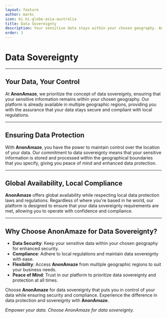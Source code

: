 ```yaml
---
layout: feature
author: markc
icon: bi bi-globe-asia-australia
title: Data Sovereignty
description: Your sensitive data stays within your chosen geography. AnonAmaze is already available in a number of geographic regions.
order: 3
---
```



# Data Sovereignty

---

## Your Data, Your Control

At **AnonAmaze**, we prioritize the concept of data sovereignty, ensuring that your sensitive information remains within your chosen geography. Our platform is already available in multiple geographic regions, providing you with the assurance that your data stays secure and compliant with local regulations.

---
## Ensuring Data Protection

With **AnonAmaze**, you have the power to maintain control over the location of your data. Our commitment to data sovereignty means that your sensitive information is stored and processed within the geographical boundaries that you specify, giving you peace of mind and enhanced data protection.

---
## Global Availability, Local Compliance

**AnonAmaze** offers global availability while respecting local data protection laws and regulations. Regardless of where you're based in he world, our platform is designed to ensure that your data sovereignty requirements are met, allowing you to operate with confidence and compliance.

---
## Why Choose AnonAmaze for Data Sovereignty?

- **Data Security**: Keep your sensitive data within your chosen geography for enhanced security.
- **Compliance**: Adhere to local regulations and maintain data sovereignty with ease.
- **Flexibility**: Access **AnonAmaze** from multiple geographic regions to suit your business needs.
- **Peace of Mind**: Trust in our platform to prioritize data sovereignty and protection at all times.

Choose **AnonAmaze** for data sovereignty that puts you in control of your data while ensuring security and compliance. Experience the difference in data protection and sovereignty with **AnonAmaze**.

*Empower your data. Choose AnonAmaze for data sovereignty.*

